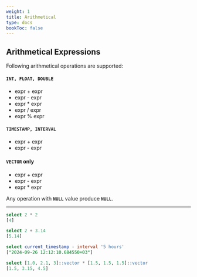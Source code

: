 ```yaml
---
weight: 1
title: Arithmetical
type: docs
bookToc: false
---
```


## Arithmetical Expressions

Following arithmetical operations are supported:

#### **`INT, FLOAT, DOUBLE`**

* expr + expr
* expr - expr
* expr * expr
* expr / expr
* expr % expr

#### **`TIMESTAMP, INTERVAL`**

* expr + expr
* expr - expr

#### **`VECTOR`** only

* expr + expr
* expr - expr
* expr * expr

Any operation with **`NULL`** value produce **`NULL`**.

---

```SQL
select 2 * 2
[4]

select 2 + 3.14
[5.14]

select current_timestamp - interval '5 hours'
["2024-09-26 12:12:10.684550+03"]

select [1.0, 2.1, 3]::vector * [1.5, 1.5, 1.5]::vector
[1.5, 3.15, 4.5]
```
